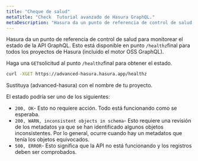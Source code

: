 ```yaml
---
title: "Cheque de salud"
metaTitle: "Check  Tutorial avanzado de Hasura GraphQL."
metaDescription: "Hasura da un punto de referencia de control de salud para monitorear el estado de la API GraphQL. Esto está disponible bajo `/healthz` endpoint para todos los proyectos de Hasura (incluido el motor OSS GraphQL)."
---
```


Hasura da un punto de referencia de control de salud para monitorear el estado de la API GraphQL. Esto está disponible en punto `/healthz`final para todos los proyectos de Hasura (incluido el motor OSS GraphQL).

Haga una `GET`solicitud al punto `/healthz`final para obtener el estado.

```bash
curl -XGET https://advanced-hasura.hasura.app/healthz
```

Sustituya (advanced-hasura) con el nombre de tu proyecto.

El estado podría ser uno de los siguientes:

- `200, OK`- Esto no requiere acción. Todo está funcionando como se esperaba.
- `200, WARN, inconsistent objects in schema`- Esto requiere una revisión de los metadatos ya que se han identificado algunos objetos inconsistentes. Por lo general, ocurre cuando hay un metadatos que tenía los objetos equivocados.
- `500, ERROR`- Esto significa que la API no está funcionando y los registros deben ser comprobados.
